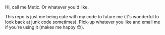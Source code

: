 Hi, call me Metic. Or whatever you'd like. 

This repo is just me being cute with my code to future me (it's wonderful to look back at junk code sometimes). Pick-up whatever you like and email me if you're using it (makes me happy 😊).
